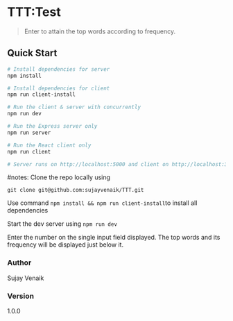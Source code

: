 # TTT:Test

> Enter to attain the top words according to frequency.


## Quick Start

``` bash
# Install dependencies for server
npm install

# Install dependencies for client
npm run client-install

# Run the client & server with concurrently
npm run dev

# Run the Express server only
npm run server

# Run the React client only
npm run client

# Server runs on http://localhost:5000 and client on http://localhost:3000
```

#notes:
Clone the repo locally using 
```
git clone git@github.com:sujayvenaik/TTT.git
```

Use command `npm install && npm run client-install`to install all dependencies

Start the dev server using `npm run dev`

Enter the number on the single input field displayed. The top words and its frequency will be displayed just below it.
### Author

Sujay Venaik

### Version

1.0.0
